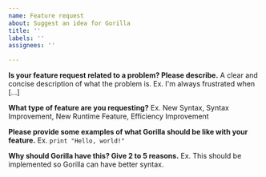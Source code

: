 ```yaml
---
name: Feature request
about: Suggest an idea for Gorilla
title: ''
labels: ''
assignees: ''

---
```


**Is your feature request related to a problem? Please describe.**
A clear and concise description of what the problem is. Ex. I'm always frustrated when [...]

**What type of feature are you requesting?**
Ex. New Syntax, Syntax Improvement, New Runtime Feature, Efficiency Improvement

**Please provide some examples of what Gorilla should be like with your feature.**
Ex. `print "Hello, world!"`

**Why should Gorilla have this? Give 2 to 5 reasons.**
Ex. This should be implemented so Gorilla can have better syntax.
